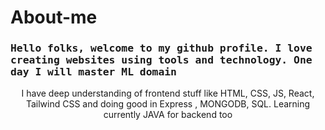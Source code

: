 # About-me
<h3> <samp> Hello folks, welcome to my github profile. I love creating websites using tools and technology. One day I will master ML domain</samp> </h2>

<p align="center">
I have deep understanding of frontend stuff like HTML, CSS, JS, React, Tailwind CSS and doing good in Express , MONGODB, SQL. Learning currently JAVA for backend too
</p>

